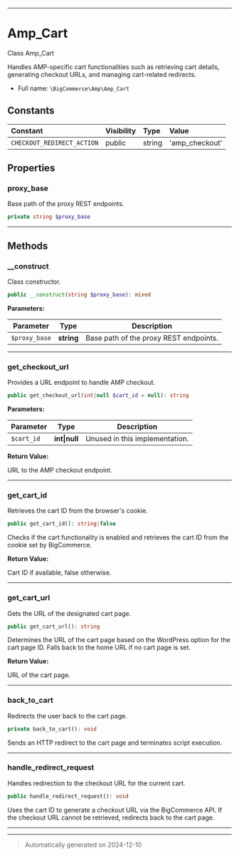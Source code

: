 ***

# Amp_Cart

Class Amp_Cart

Handles AMP-specific cart functionalities such as retrieving cart details,
generating checkout URLs, and managing cart-related redirects.

* Full name: `\BigCommerce\Amp\Amp_Cart`


## Constants

| Constant | Visibility | Type | Value |
|:---------|:-----------|:-----|:------|
|`CHECKOUT_REDIRECT_ACTION`|public|string|&#039;amp_checkout&#039;|

## Properties


### proxy_base

Base path of the proxy REST endpoints.

```php
private string $proxy_base
```






***

## Methods


### __construct

Class constructor.

```php
public __construct(string $proxy_base): mixed
```








**Parameters:**

| Parameter | Type | Description |
|-----------|------|-------------|
| `$proxy_base` | **string** | Base path of the proxy REST endpoints. |





***

### get_checkout_url

Provides a URL endpoint to handle AMP checkout.

```php
public get_checkout_url(int|null $cart_id = null): string
```








**Parameters:**

| Parameter | Type | Description |
|-----------|------|-------------|
| `$cart_id` | **int&#124;null** | Unused in this implementation. |


**Return Value:**

URL to the AMP checkout endpoint.




***

### get_cart_id

Retrieves the cart ID from the browser's cookie.

```php
public get_cart_id(): string|false
```

Checks if the cart functionality is enabled and retrieves the cart ID
from the cookie set by BigCommerce.







**Return Value:**

Cart ID if available, false otherwise.




***

### get_cart_url

Gets the URL of the designated cart page.

```php
public get_cart_url(): string
```

Determines the URL of the cart page based on the WordPress option
for the cart page ID. Falls back to the home URL if no cart page is set.







**Return Value:**

URL of the cart page.




***

### back_to_cart

Redirects the user back to the cart page.

```php
private back_to_cart(): void
```

Sends an HTTP redirect to the cart page and terminates script execution.










***

### handle_redirect_request

Handles redirection to the checkout URL for the current cart.

```php
public handle_redirect_request(): void
```

Uses the cart ID to generate a checkout URL via the BigCommerce API.
If the checkout URL cannot be retrieved, redirects back to the cart page.










***


***
> Automatically generated on 2024-12-10
